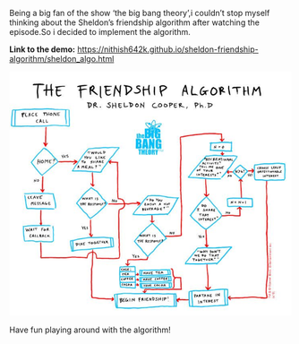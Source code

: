 Being a big fan of the show ‘the big bang theory’,i couldn’t stop myself thinking about the Sheldon’s friendship algorithm after watching the episode.So i decided to implement the algorithm.

**Link to the demo:**
 https://nithish642k.github.io/sheldon-friendship-algorithm/sheldon_algo.html
 
 ![altgorithm_image](https://github.com/nithish642k/sheldon-friendship-algorithm/blob/master/744102136464f1769670b8fe3e99450a.jpg)
 
 Have fun playing around with the algorithm!
